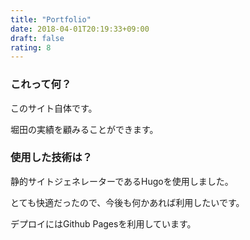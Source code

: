 ```yaml
---
title: "Portfolio"
date: 2018-04-01T20:19:33+09:00
draft: false
rating: 8
---
```


### これって何？

このサイト自体です。

堀田の実績を顧みることができます。

### 使用した技術は？

静的サイトジェネレーターであるHugoを使用しました。

とても快適だったので、今後も何かあれば利用したいです。

デプロイにはGithub Pagesを利用しています。
